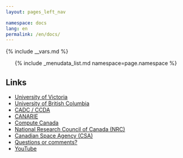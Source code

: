 ```yaml
---
layout: pages_left_nav

namespace: docs
lang: en
permalink: /en/docs/
---
```


{% include __vars.md %}

<!-- Content starts -->

<ul class="list-unstyled">
  {% include _menudata_list.md namespace=page.namespace %}
</ul>

## Links

  - [University of Victoria](http://www.phys.uvic.ca)
  - [University of British Columbia](http://www.phas.ubc.ca)
  - [CADC / CCDA](http://www.cadc-ccda.hia-iha.nrc-cnrc.gc.ca)
  - [CANARIE](http://www.canarie.ca)
  - [Compute Canada](http://www.computecanada.ca)
  - [National Research Council of Canada (NRC)](http://www.nrc-cnrc.gc.ca/)
  - [Canadian Space Agency (CSA)](http://www.asc-csa.gc.ca/)
  - [Questions or comments?](http://www.canarie.ca/en/contact)
  - [YouTube](http://www.youtube.com/user/canarienetwork)

<!-- Content ends -->
